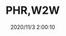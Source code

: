 ﻿---
layout: post 
title: PHR,W2W
tags: PH
categories: housing-terminal
overview: 
series: PH
part_number: 3-PH-2W
thumb_img: static/202011/478-thumb-20201103100057.jpg
image: static/202011/478-20201103100057.jpg
date: 2020/11/3 2:00:10
---



